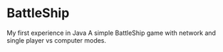 # BattleShip
My first experience in Java
A simple BattleShip game with network and single player vs computer modes. 
